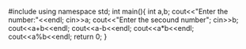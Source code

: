 #include<iostream>
using namespace std;
int main(){
    int a,b;
    cout<<"Enter the number:"<<endl;
    cin>>a;
    cout<<"Enter the secound number";
    cin>>b;
    cout<<a+b<<endl;
    cout<<a-b<<endl;
    cout<<a*b<<endl;
    cout<<a%b<<endl;
    return 0;
}
